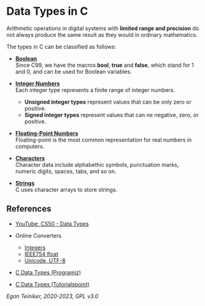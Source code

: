# Data Types in C

Arithmetic operations in digital systems with **limited range and precision** do not always produce 
the same result as they would in ordinary mathematics.

The types in C can be classified as follows:

* [**Boolean**](boolean)\
    Since C99, we have the macros **bool**, **true** and **false**, which stand for 1 and 0, and can be used for Boolean variables.

* [**Integer Numbers**](integer)\
    Each integer type represents a finite range of integer numbers. 
    * **Unsigned integer types** represent values that can be only zero or positive.
    * **Signed integer types** represent values that can ne negative, zero, or positive.
   
* [**Floating-Point Numbers**](floating-point)\
    Floating-point is the most common representation for real numbers in computers.

* [**Characters**](characters)\
    Character data include alphabethic symbols, punctuation marks, numeric digits, spaces, tabs, and so on.

* [**Strings**](strings)\
    C uses character arrays to store strings.


## References

* [YouTube: CS50 - Data Types](https://youtu.be/Fc9htmvVZ9U)

* Online Converters
    * [Integers](https://www.rapidtables.com/convert/number/decimal-to-binary.html)
    * [IEEE754 float](https://www.binaryconvert.com/convert_float.html)
    * [Unicode, UTF-8](https://onlinedevtools.in/unicode-converter)

* [C Data Types (Programiz)](https://www.programiz.com/c-programming/c-data-types)

* [C Data Types (Tutorialspoint)](https://www.tutorialspoint.com/cprogramming/c_data_types.htm)



*Egon Teiniker, 2020-2023, GPL v3.0* 
